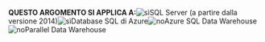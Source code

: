 <Token>**QUESTO ARGOMENTO SI APPLICA A:**![sì](../includes/media/yes.png)SQL Server (a partire dalla versione 2014)![sì](../includes/media/yes.png)Database SQL di Azure![no](../includes/media/no.png)Azure SQL Data Warehouse![no](../includes/media/no.png)Parallel Data Warehouse </Token>